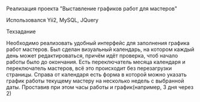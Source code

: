 Реализация проекта "Выставление графиков работ для мастеров"


Использовался Yii2, MySQL, JQuery

Техзадание

Необходимо реализовать удобный интерфейс для заполнения графика работ мастеров. Был сделан визуальный календарь, на котором каждый день может редактироваться, причём идёт проверка, чтоб начало работы было до окончания. Есть переключатель месяца календаря и переключатель мастеров, всё это происходит без перезагрузки страницы. Справа от календаря есть форма в которой можно указать график работы текущему мастеру на несколько недель с выбранной даты. Проставив при этом часы работы и график(например, 3 дня через 2)
